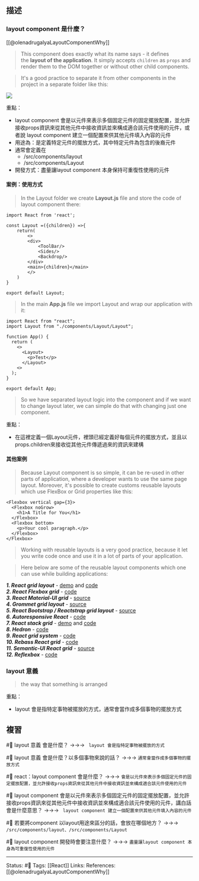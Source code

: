 ## 描述



### layout component 是什麼？

[[@olenadrugalyaLayoutComponentWhy]]
> This component does exactly what its name says - it defines the **layout of the application**. It simply accepts `children` as `props` and render them to the DOM together or without other child components.

> It's a good practice to separate it from other components in the project in a separate folder like this:

![](https://res.cloudinary.com/practicaldev/image/fetch/s--VRBJFi1q--/c_limit%2Cf_auto%2Cfl_progressive%2Cq_auto%2Cw_880/https://dev-to-uploads.s3.amazonaws.com/i/1atexmv0lw87bdvdn8re.png)

重點：
- layout component 會是以元件來表示多個固定元件的固定擺放配置，並允許接收props資訊來從其他元件中接收資訊並來構成適合該元件使用的元件，或者說 layout component 建立一個配置來供其他元件填入內容的元件
- 用途為：是定義特定元件的擺放方式，其中特定元件為包含的後裔元件
- 通常會定義在
	- /src/components/layout
	- /src/components/Layout
- 開發方式：盡量讓layout component 本身保持可重復性使用的元件

#### 案例：使用方式

> In the Layout folder we create **Layout.js** file and store the code of layout component there:

```
import React from 'react';

const Layout =({children}) =>{
    return(
        <>
        <div>
            <ToolBar/>
            <Sides/>
            <Backdrop/>
        </div>
        <main>{children}</main>
        </>
    )
}

export default Layout;
```

> In the main **App.js** file we import Layout and wrap our application with it:
```
import React from "react";
import Layout from "./components/Layout/Layout";

function App() {
  return (
    <>
      <Layout>
        <p>Test</p>
      </Layout>
    <>
  );
}

export default App;
```

> So we have separated layout logic into the component and if we want to change layout later, we can simple do that with changing just one component.

重點：
- 在這裡定義一個Layout元件，裡頭已經定義好每個元件的擺放方式，並且以props.children來接收從其他元件傳遞過來的資訊來建構



#### 其他案例

> Because Layout component is so simple, it can be re-used in other parts of application, where a developer wants to use the same page layout. Moreover, it's possible to create customs reusable layouts which use FlexBox or Grid properties like this:

```
<Flexbox vertical gap={3}>
  <Flexbox noGrow>
    <h1>A Title for You</h1>
  </Flexbox>
  <Flexbox bottom>
    <p>Your cool paragraph.</p>
  </Flexbox>
</Flexbox>
```

> Working with reusable layouts is a very good practice, because it let you write code once and use it in a lot of parts of your application.

> Here below are some of the reusable layout components which one can use while building applications:


**_1. React grid layout_** - [demo](https://strml.github.io/react-grid-layout/examples/0-showcase.html) and [code](https://github.com/STRML/react-grid-layout)  
**_2. React Flexbox grid_** - [code](https://github.com/roylee0704/react-flexbox-grid)  
**_3. React Material-UI grid_** - [source](https://material-ui.com/components/grid/)  
**_4. Grommet grid layout_** - [source](https://v2.grommet.io/grid)  
**_5. React Bootstrap / Reactstrap grid layout_** - [source](https://react-bootstrap.netlify.app/layout/grid/)  
**_6. Autoresponsive React_** - [code](https://github.com/xudafeng/autoresponsive-react)  
**_7. React stack grid_** - [demo](https://tsuyoshiwada.github.io/react-stack-grid/#/) and [code](https://github.com/tsuyoshiwada/react-stack-grid)  
**_8. Hedron_** - [code](https://github.com/garetmckinley/hedron)  
**_9. React grid system_** - [code](https://github.com/sealninja/react-grid-system)  
**_10. Rebass React grid_** - [code](https://github.com/rebassjs/grid)  
**_11. Semantic-UI React grid_** - [source](https://react.semantic-ui.com/collections/grid/)  
**_12. Reflexbox_** - [code](https://github.com/jxnblk/reflexbox)


### layout 意義
> the way that something is arranged


重點：
- layout 會是指特定事物被擺放的方式，通常會當作成多個事物的擺放方式

## 複習


#🧠 layout 意義 會是什麼？ ->->-> ` layout 會是指特定事物被擺放的方式`
<!--SR:!2022-11-15,3,250-->


#🧠 layout 意義 會是什麼？以多個事物來說的話？ ->->-> `通常會當作成多個事物的擺放方式`
<!--SR:!2022-11-15,3,250-->


#🧠 react：layout component 會是什麼？ ->->-> `會是以元件來表示多個固定元件的固定擺放配置，並允許接收props資訊來從其他元件中接收資訊並來構成適合該元件使用的元件`
<!--SR:!2022-11-15,3,250-->


#🧠 layout component 會是以元件來表示多個固定元件的固定擺放配置，並允許接收props資訊來從其他元件中接收資訊並來構成適合該元件使用的元件，講白話會是什麼意思？ ->->-> ` layout component 建立一個配置來供其他元件填入內容的元件`
<!--SR:!2022-11-15,3,250-->


#🧠 若要將component 以layout用途來區分的話，會放在哪個地方？ ->->-> `/src/components/layout、/src/components/Layout`



#🧠 layout component 開發時會要注意什麼？ ->->-> `盡量讓layout component 本身為可重復性使用的元件`
<!--SR:!2022-11-15,3,250-->


---
Status: #🌱 
Tags:
[[React]]
Links:
References:
[[@olenadrugalyaLayoutComponentWhy]]